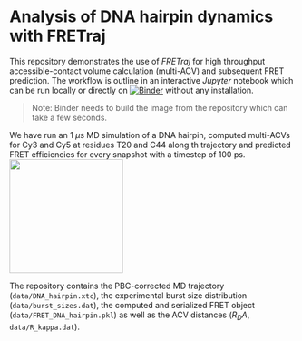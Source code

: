 # Analysis of DNA hairpin dynamics with FRETraj

This repository demonstrates the use of *FRETraj* for high throughput accessible-contact volume calculation (multi-ACV) and subsequent FRET prediction. The workflow is outline in an interactive *Jupyter* notebook which can be run locally or directly on [![Binder](https://mybinder.org/badge_logo.svg)](https://mybinder.org/v2/gh/rna-fretools/Steffen-Bioinformatics-2021/HEAD) without any installation.

> Note: Binder needs to build the image from the repository which can take a few seconds.

We have run an 1 $\mu$s MD simulation of a DNA hairpin, computed multi-ACVs for Cy3 and Cy5 at residues T20 and C44 along th trajectory and predicted FRET efficiencies for every snapshot with a timestep of 100 ps. 
<img src="../data/secondary_structure.png" width=200>

The repository contains the PBC-corrected MD trajectory (`data/DNA_hairpin.xtc`), the experimental burst size distribution (`data/burst_sizes.dat`), the computed and serialized FRET object (`data/FRET_DNA_hairpin.pkl`) as well as the ACV distances ($R_DA$, `data/R_kappa.dat`).
